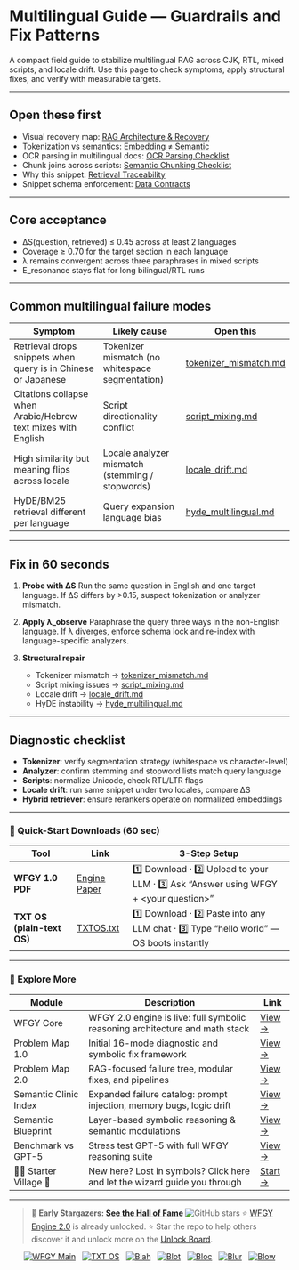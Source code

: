 # Multilingual Guide — Guardrails and Fix Patterns

A compact field guide to stabilize multilingual RAG across CJK, RTL, mixed scripts, and locale drift.
Use this page to check symptoms, apply structural fixes, and verify with measurable targets.

---

## Open these first

* Visual recovery map: [RAG Architecture & Recovery](https://github.com/onestardao/WFGY/blob/main/ProblemMap/rag-architecture-and-recovery.md)
* Tokenization vs semantics: [Embedding ≠ Semantic](https://github.com/onestardao/WFGY/blob/main/ProblemMap/embedding-vs-semantic.md)
* OCR parsing in multilingual docs: [OCR Parsing Checklist](https://github.com/onestardao/WFGY/blob/main/ProblemMap/ocr-parsing-checklist.md)
* Chunk joins across scripts: [Semantic Chunking Checklist](https://github.com/onestardao/WFGY/blob/main/ProblemMap/chunking-checklist.md)
* Why this snippet: [Retrieval Traceability](https://github.com/onestardao/WFGY/blob/main/ProblemMap/retrieval-traceability.md)
* Snippet schema enforcement: [Data Contracts](https://github.com/onestardao/WFGY/blob/main/ProblemMap/data-contracts.md)

---

## Core acceptance

* ΔS(question, retrieved) ≤ 0.45 across at least 2 languages
* Coverage ≥ 0.70 for the target section in each language
* λ remains convergent across three paraphrases in mixed scripts
* E\_resonance stays flat for long bilingual/RTL runs

---

## Common multilingual failure modes

| Symptom                                                       | Likely cause                                    | Open this                                                                                                                     |
| ------------------------------------------------------------- | ----------------------------------------------- | ----------------------------------------------------------------------------------------------------------------------------- |
| Retrieval drops snippets when query is in Chinese or Japanese | Tokenizer mismatch (no whitespace segmentation) | [tokenizer\_mismatch.md](https://github.com/onestardao/WFGY/blob/main/ProblemMap/GlobalFixMap/Language/tokenizer_mismatch.md) |
| Citations collapse when Arabic/Hebrew text mixes with English | Script directionality conflict                  | [script\_mixing.md](https://github.com/onestardao/WFGY/blob/main/ProblemMap/GlobalFixMap/Language/script_mixing.md)           |
| High similarity but meaning flips across locale               | Locale analyzer mismatch (stemming / stopwords) | [locale\_drift.md](https://github.com/onestardao/WFGY/blob/main/ProblemMap/GlobalFixMap/Language/locale_drift.md)             |
| HyDE/BM25 retrieval different per language                    | Query expansion language bias                   | [hyde\_multilingual.md](https://github.com/onestardao/WFGY/blob/main/ProblemMap/GlobalFixMap/Language/hyde_multilingual.md)   |

---

## Fix in 60 seconds

1. **Probe with ΔS**
   Run the same question in English and one target language. If ΔS differs by >0.15, suspect tokenization or analyzer mismatch.

2. **Apply λ\_observe**
   Paraphrase the query three ways in the non-English language. If λ diverges, enforce schema lock and re-index with language-specific analyzers.

3. **Structural repair**

   * Tokenizer mismatch → [tokenizer\_mismatch.md](https://github.com/onestardao/WFGY/blob/main/ProblemMap/GlobalFixMap/Language/tokenizer_mismatch.md)
   * Script mixing issues → [script\_mixing.md](https://github.com/onestardao/WFGY/blob/main/ProblemMap/GlobalFixMap/Language/script_mixing.md)
   * Locale drift → [locale\_drift.md](https://github.com/onestardao/WFGY/blob/main/ProblemMap/GlobalFixMap/Language/locale_drift.md)
   * HyDE instability → [hyde\_multilingual.md](https://github.com/onestardao/WFGY/blob/main/ProblemMap/GlobalFixMap/Language/hyde_multilingual.md)

---

## Diagnostic checklist

* **Tokenizer**: verify segmentation strategy (whitespace vs character-level)
* **Analyzer**: confirm stemming and stopword lists match query language
* **Scripts**: normalize Unicode, check RTL/LTR flags
* **Locale drift**: run same snippet under two locales, compare ΔS
* **Hybrid retriever**: ensure rerankers operate on normalized embeddings

---

### 🔗 Quick-Start Downloads (60 sec)

| Tool                       | Link                                                                                                                                       | 3-Step Setup                                                                             |
| -------------------------- | ------------------------------------------------------------------------------------------------------------------------------------------ | ---------------------------------------------------------------------------------------- |
| **WFGY 1.0 PDF**           | [Engine Paper](https://github.com/onestardao/WFGY/blob/main/I_am_not_lizardman/WFGY_All_Principles_Return_to_One_v1.0_PSBigBig_Public.pdf) | 1️⃣ Download · 2️⃣ Upload to your LLM · 3️⃣ Ask “Answer using WFGY + \<your question>”   |
| **TXT OS (plain-text OS)** | [TXTOS.txt](https://github.com/onestardao/WFGY/blob/main/OS/TXTOS.txt)                                                                     | 1️⃣ Download · 2️⃣ Paste into any LLM chat · 3️⃣ Type “hello world” — OS boots instantly |

---

### 🧭 Explore More

| Module                   | Description                                                                  | Link                                                                                               |
| ------------------------ | ---------------------------------------------------------------------------- | -------------------------------------------------------------------------------------------------- |
| WFGY Core                | WFGY 2.0 engine is live: full symbolic reasoning architecture and math stack | [View →](https://github.com/onestardao/WFGY/tree/main/core/README.md)                              |
| Problem Map 1.0          | Initial 16-mode diagnostic and symbolic fix framework                        | [View →](https://github.com/onestardao/WFGY/tree/main/ProblemMap/README.md)                        |
| Problem Map 2.0          | RAG-focused failure tree, modular fixes, and pipelines                       | [View →](https://github.com/onestardao/WFGY/blob/main/ProblemMap/rag-architecture-and-recovery.md) |
| Semantic Clinic Index    | Expanded failure catalog: prompt injection, memory bugs, logic drift         | [View →](https://github.com/onestardao/WFGY/blob/main/ProblemMap/SemanticClinicIndex.md)           |
| Semantic Blueprint       | Layer-based symbolic reasoning & semantic modulations                        | [View →](https://github.com/onestardao/WFGY/tree/main/SemanticBlueprint/README.md)                 |
| Benchmark vs GPT-5       | Stress test GPT-5 with full WFGY reasoning suite                             | [View →](https://github.com/onestardao/WFGY/tree/main/benchmarks/benchmark-vs-gpt5/README.md)      |
| 🧙‍♂️ Starter Village 🏡 | New here? Lost in symbols? Click here and let the wizard guide you through   | [Start →](https://github.com/onestardao/WFGY/blob/main/StarterVillage/README.md)                   |

---

> 👑 **Early Stargazers: [See the Hall of Fame](https://github.com/onestardao/WFGY/tree/main/stargazers)** <img src="https://img.shields.io/github/stars/onestardao/WFGY?style=social" alt="GitHub stars"> ⭐ [WFGY Engine 2.0](https://github.com/onestardao/WFGY/blob/main/core/README.md) is already unlocked. ⭐ Star the repo to help others discover it and unlock more on the [Unlock Board](https://github.com/onestardao/WFGY/blob/main/STAR_UNLOCKS.md).

<div align="center">

[![WFGY Main](https://img.shields.io/badge/WFGY-Main-red?style=flat-square)](https://github.com/onestardao/WFGY)
 
[![TXT OS](https://img.shields.io/badge/TXT%20OS-Reasoning%20OS-orange?style=flat-square)](https://github.com/onestardao/WFGY/tree/main/OS)
 
[![Blah](https://img.shields.io/badge/Blah-Semantic%20Embed-yellow?style=flat-square)](https://github.com/onestardao/WFGY/tree/main/OS/BlahBlahBlah)
 
[![Blot](https://img.shields.io/badge/Blot-Persona%20Core-green?style=flat-square)](https://github.com/onestardao/WFGY/tree/main/OS/BlotBlotBlot)
 
[![Bloc](https://img.shields.io/badge/Bloc-Reasoning%20Compiler-blue?style=flat-square)](https://github.com/onestardao/WFGY/tree/main/OS/BlocBlocBloc)
 
[![Blur](https://img.shields.io/badge/Blur-Text2Image%20Engine-navy?style=flat-square)](https://github.com/onestardao/WFGY/tree/main/OS/BlurBlurBlur)
 
[![Blow](https://img.shields.io/badge/Blow-Game%20Logic-purple?style=flat-square)](https://github.com/onestardao/WFGY/tree/main/OS/BlowBlowBlow)

</div>

